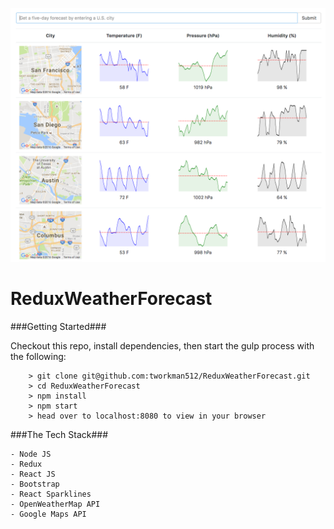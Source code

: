 ![Image of Redux Weather Forecast App](https://github.com/tworkman512/ReduxWeatherForecast/blob/master/src/images/weather-forecast.png?raw=true)

# ReduxWeatherForecast

###Getting Started###

Checkout this repo, install dependencies, then start the gulp process with the following:

```
	> git clone git@github.com:tworkman512/ReduxWeatherForecast.git
	> cd ReduxWeatherForecast
	> npm install
	> npm start
	> head over to localhost:8080 to view in your browser
```


###The Tech Stack###

```
- Node JS
- Redux
- React JS
- Bootstrap
- React Sparklines
- OpenWeatherMap API
- Google Maps API
```

